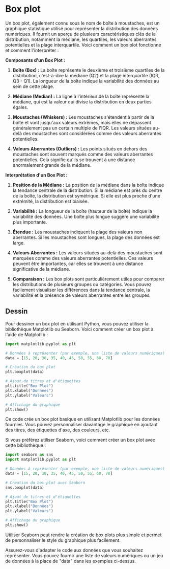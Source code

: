 # Box plot

Un box plot, également connu sous le nom de boîte à moustaches, est un graphique statistique utilisé pour représenter la distribution des données numériques. Il fournit un aperçu de plusieurs caractéristiques clés de la distribution, notamment la médiane, les quartiles, les valeurs aberrantes potentielles et la plage interquartile. Voici comment un box plot fonctionne et comment l'interpréter :

**Composants d'un Box Plot :**

1. **Boîte (Box) :** La boîte représente le deuxième et troisième quartiles de la distribution, c'est-à-dire la médiane (Q2) et la plage interquartile (IQR, Q3 - Q1). La longueur de la boîte indique la variabilité des données au sein de cette plage.

2. **Médiane (Median) :** La ligne à l'intérieur de la boîte représente la médiane, qui est la valeur qui divise la distribution en deux parties égales.

3. **Moustaches (Whiskers) :** Les moustaches s'étendent à partir de la boîte et vont jusqu'aux valeurs extrêmes, mais elles ne dépassent généralement pas un certain multiple de l'IQR. Les valeurs situées au-delà des moustaches sont considérées comme des valeurs aberrantes potentielles.

4. **Valeurs Aberrantes (Outliers) :** Les points situés en dehors des moustaches sont souvent marqués comme des valeurs aberrantes potentielles. Cela signifie qu'ils se trouvent à une distance anormalement grande de la médiane.

**Interprétation d'un Box Plot :**

1. **Position de la Médiane :** La position de la médiane dans la boîte indique la tendance centrale de la distribution. Si la médiane est près du centre de la boîte, la distribution est symétrique. Si elle est plus proche d'une extrémité, la distribution est biaisée.

2. **Variabilité :** La longueur de la boîte (hauteur de la boîte) indique la variabilité des données. Une boîte plus longue suggère une variabilité plus importante.

3. **Étendue :** Les moustaches indiquent la plage des valeurs non aberrantes. Si les moustaches sont longues, la plage des données est large.

4. **Valeurs Aberrantes :** Les valeurs situées au-delà des moustaches sont marquées comme des valeurs aberrantes potentielles. Ces valeurs peuvent être importantes, car elles se trouvent à une distance significative de la médiane.

5. **Comparaison :** Les box plots sont particulièrement utiles pour comparer les distributions de plusieurs groupes ou catégories. Vous pouvez facilement visualiser les différences dans la tendance centrale, la variabilité et la présence de valeurs aberrantes entre les groupes.

## Dessin

Pour dessiner un box plot en utilisant Python, vous pouvez utiliser la bibliothèque Matplotlib ou Seaborn. Voici comment créer un box plot à l'aide de Matplotlib :

```python
import matplotlib.pyplot as plt

# Données à représenter (par exemple, une liste de valeurs numériques)
data = [15, 20, 30, 35, 40, 45, 50, 55, 60, 70]

# Création du box plot
plt.boxplot(data)

# Ajout de titres et d'étiquettes
plt.title("Box Plot")
plt.xlabel("Données")
plt.ylabel("Valeurs")

# Affichage du graphique
plt.show()
```

Ce code crée un box plot basique en utilisant Matplotlib pour les données fournies. Vous pouvez personnaliser davantage le graphique en ajoutant des titres, des étiquettes d'axe, des couleurs, etc.

Si vous préférez utiliser Seaborn, voici comment créer un box plot avec cette bibliothèque :

```python
import seaborn as sns
import matplotlib.pyplot as plt

# Données à représenter (par exemple, une liste de valeurs numériques)
data = [15, 20, 30, 35, 40, 45, 50, 55, 60, 70]

# Création du box plot avec Seaborn
sns.boxplot(data)

# Ajout de titres et d'étiquettes
plt.title("Box Plot")
plt.xlabel("Données")
plt.ylabel("Valeurs")

# Affichage du graphique
plt.show()
```

Utiliser Seaborn peut rendre la création de box plots plus simple et permet de personnaliser le style du graphique plus facilement.

Assurez-vous d'adapter le code aux données que vous souhaitez représenter. Vous pouvez fournir une liste de valeurs numériques ou un jeu de données à la place de "data" dans les exemples ci-dessus.